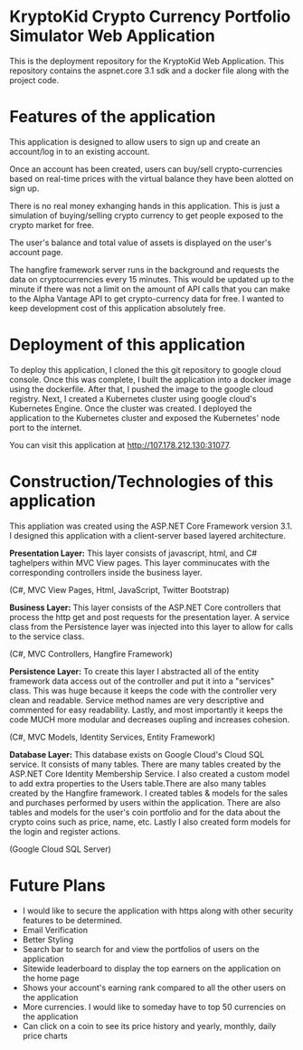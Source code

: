 # KryptoKid Crypto Currency Portfolio Simulator Web Application

This is the deployment repository for the KryptoKid Web Application. This repository contains the aspnet.core 3.1 sdk and a docker file along with the project code.


# Features of the application

This application is designed to allow users to sign up and create an account/log in to an existing account. 

Once an account has been created, users can buy/sell crypto-currencies based on real-time prices with the virtual balance they have been alotted on sign up. 

There is no real money exhanging hands in this application. This is just a simulation of buying/selling crypto currency to get people exposed to the crypto market for free. 

The user's balance and total value of assets is displayed on the user's account page. 

The hangfire framework server runs in the background and requests the data on cryptocurrencies every 15 minutes. This would be updated up to the minute if there was not a limit on the amount of API calls that you can make to the Alpha Vantage API to get crypto-currency data for free. I wanted to keep development cost of this application absolutely free.


# Deployment of this application

To deploy this application, I cloned the this git repository to google cloud console. Once this was complete, I built the application into 
a docker image using the dockerfile. After that, I pushed the image to the google cloud registry. Next, I created a Kubernetes cluster 
using google cloud's Kubernetes Engine. Once the cluster was created. I deployed the application to the Kubernetes cluster and exposed the
Kubernetes' node port to the internet. 


You can visit this application at http://107.178.212.130:31077.


# Construction/Technologies of this application


This appliation was created using the ASP.NET Core Framework version 3.1. I designed this application with a client-server based 
layered architecture. 




**Presentation Layer:**
This layer consists of javascript, html, and C# taghelpers within MVC View pages. This layer comminucates with the corresponding 
controllers inside the business layer.

(C#, MVC View Pages, Html, JavaScript, Twitter Bootstrap)



**Business Layer:**
This layer consists of the ASP.NET Core controllers that process the http get and post requests for the presentation layer. A service 
class from the Persistence layer was injected into this layer to allow for calls to the service class.

(C#, MVC Controllers, Hangfire Framework)



**Persistence Layer:**
To create this layer I abstracted all of the entity framework data access out of the controller and put it into a "services" class.
This was huge because it keeps the code with the controller very clean and readable. Service method names are very descriptive and 
commented for easy readability. Lastly, and most importantly it keeps the code MUCH more modular and decreases oupling and increases 
cohesion.

(C#, MVC Models, Identity Services, Entity Framework)



**Database Layer:**
This database exists on Google Cloud's Cloud SQL service. It consists of many tables. There are many tables created by the ASP.NET Core Identity
Membership Service. I also created a custom model to add extra properties to the Users table.There are also many tables created by the Hangfire 
framework. I created tables & models for the sales and purchases performed by users within the application. There are also tables and models
for the user's coin portfolio and for the data about the crypto coins such as price, name, etc. Lastly I also created form models for the login and
register actions.

(Google Cloud SQL Server)


# Future Plans
 * I would like to secure the application with https along with other security features to be determined.
 * Email Verification
 * Better Styling
 * Search bar to search for and view the portfolios of users on the application
 * Sitewide leaderboard to display the top earners on the application on the home page
 * Shows your account's earning rank compared to all the other users on the application
 * More currencies. I would like to someday have to top 50 currencies on the application
 * Can click on a coin to see its price history and yearly, monthly, daily price charts

